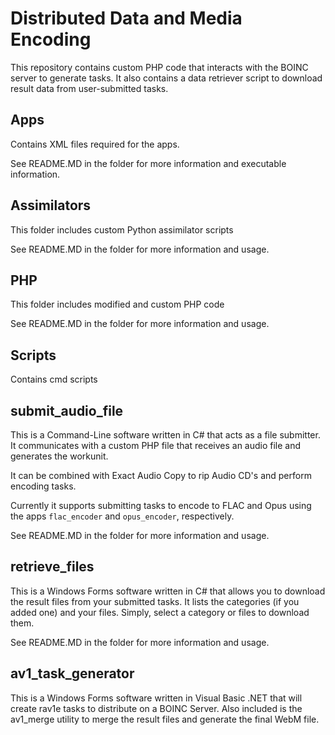 # Distributed Data and Media Encoding

This repository contains custom PHP code that interacts with the BOINC server to generate tasks. It also contains a data retriever script to download result data from user-submitted tasks.

## Apps
Contains XML files required for the apps.

See README.MD in the folder for more information and executable information.

## Assimilators
This folder includes custom Python assimilator scripts

See README.MD in the folder for more information and usage.

## PHP
This folder includes modified and custom PHP code

See README.MD in the folder for more information and usage.

## Scripts

Contains cmd scripts

## submit_audio_file
This is a Command-Line software written in C# that acts as a file submitter. It communicates with a custom PHP file that receives an audio file and generates the workunit.

It can be combined with Exact Audio Copy to rip Audio CD's and perform encoding tasks.

Currently it supports submitting tasks to encode to FLAC and Opus using the apps `flac_encoder` and `opus_encoder`, respectively.

See README.MD in the folder for more information and usage.

## retrieve_files
This is a Windows Forms software written in C# that allows you to download the result files from your submitted tasks. It lists the categories (if you added one) and your files. Simply, select a category or files to download them.

See README.MD in the folder for more information and usage.

## av1_task_generator
This is a Windows Forms software written in Visual Basic .NET that will create rav1e tasks to distribute on a BOINC Server. Also included is the av1_merge utility to merge the result files and generate the final WebM file.